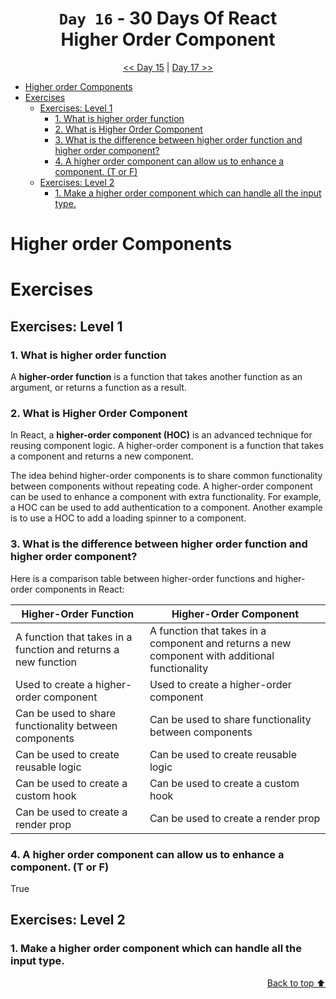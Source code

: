 <div align="center">

<h1> <code>Day 16</code> - 30 Days Of React <br>Higher Order Component</h1>

[<< Day 15](../day-15/README.md) | [Day 17 >>](../day-17/README.md)

</div>

- [Higher order Components](#higher-order-components)
- [Exercises](#exercises)
  - [Exercises: Level 1](#exercises-level-1)
    - [1. What is higher order function](#1-what-is-higher-order-function)
    - [2. What is Higher Order Component](#2-what-is-higher-order-component)
    - [3. What is the difference between higher order function and higher order component?](#3-what-is-the-difference-between-higher-order-function-and-higher-order-component)
    - [4. A higher order component can allow us to enhance a component. (T or F)](#4-a-higher-order-component-can-allow-us-to-enhance-a-component-t-or-f)
  - [Exercises: Level 2](#exercises-level-2)
    - [1. Make a higher order component which can handle all the input type.](#1-make-a-higher-order-component-which-can-handle-all-the-input-type)

# Higher order Components

# Exercises

## Exercises: Level 1

### 1. What is higher order function

A **higher-order function** is a function that takes another function as an argument, or returns a function as a result.

### 2. What is Higher Order Component

In React, a **higher-order component (HOC)** is an advanced technique for reusing component logic. A higher-order component is a function that takes a component and returns a new component.

The idea behind higher-order components is to share common functionality between components without repeating code. A higher-order component can be used to enhance a component with extra functionality.
For example, a HOC can be used to add authentication to a component.
Another example is to use a HOC to add a loading spinner to a component.

### 3. What is the difference between higher order function and higher order component?

Here is a comparison table between higher-order functions and higher-order components in React:

| Higher-Order Function                                          | Higher-Order Component                                                                         |
| -------------------------------------------------------------- | ---------------------------------------------------------------------------------------------- |
| A function that takes in a function and returns a new function | A function that takes in a component and returns a new component with additional functionality |
| Used to create a higher-order component                        | Used to create a higher-order component                                                        |
| Can be used to share functionality between components          | Can be used to share functionality between components                                          |
| Can be used to create reusable logic                           | Can be used to create reusable logic                                                           |
| Can be used to create a custom hook                            | Can be used to create a custom hook                                                            |
| Can be used to create a render prop                            | Can be used to create a render prop                                                            |

### 4. A higher order component can allow us to enhance a component. (T or F)

True

## Exercises: Level 2

### 1. Make a higher order component which can handle all the input type.

<div align="right">

[Back to top ⬆️](#top)

</div>
